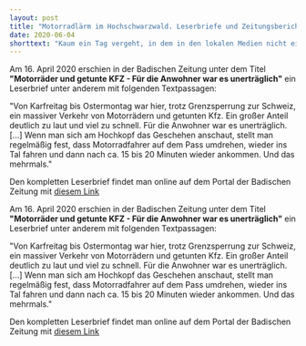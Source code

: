 ```yaml
---
layout: post
title: "Motorradlärm im Hochschwarzwald. Leserbriefe und Zeitungsberichte"
date: 2020-06-04
shorttext: "Kaum ein Tag vergeht, in dem in den lokalen Medien nicht ein Leserbrief oder Bericht über Motorradfahrer erscheint. Viel zu oft sind es Berichte über Tote oder Schwerverletzte, die auf den Rennstrecken rund um B 500, B 317 und B31 verunglücken. Und mindestens genauso oft gibt es redaktionelle Beiträge oder Leserbriefe, in dem Menschen über ihren verzweifelten Kampf gegen den Lärm berichten."
---
```


Am 16. April 2020 erschien in der Badischen Zeitung unter dem Titel <b>"Motorräder und getunte KFZ - Für die Anwohner war es unerträglich"</b> ein Leserbrief unter anderem mit folgenden Textpassagen: 

"Von Karfreitag bis Ostermontag war hier, trotz Grenzsperrung zur Schweiz, ein massiver Verkehr von Motorrädern und getunten Kfz. Ein großer Anteil deutlich zu laut und viel zu schnell. Für die Anwohner war es unerträglich. [...] Wenn man sich am Hochkopf das Geschehen anschaut, stellt man regelmäßig fest, dass Motorradfahrer auf dem Pass umdrehen, wieder ins Tal fahren und dann nach ca. 15 bis 20 Minuten wieder ankommen. Und das mehrmals."

 Den kompletten Leserbrief findet man online auf dem Portal der Badischen Zeitung mit  <span style="text-decoration: underline;">[diesem Link](https://www.badische-zeitung.de/leserbriefe-xmack7fqx--184823445.html)</span>
 
Am 16. April 2020 erschien in der Badischen Zeitung unter dem Titel <b>"Motorräder und getunte KFZ - Für die Anwohner war es unerträglich"</b> ein Leserbrief unter anderem mit folgenden Textpassagen: 

"Von Karfreitag bis Ostermontag war hier, trotz Grenzsperrung zur Schweiz, ein massiver Verkehr von Motorrädern und getunten Kfz. Ein großer Anteil deutlich zu laut und viel zu schnell. Für die Anwohner war es unerträglich. [...] Wenn man sich am Hochkopf das Geschehen anschaut, stellt man regelmäßig fest, dass Motorradfahrer auf dem Pass umdrehen, wieder ins Tal fahren und dann nach ca. 15 bis 20 Minuten wieder ankommen. Und das mehrmals."

 Den kompletten Leserbrief findet man online auf dem Portal der Badischen Zeitung mit  <span style="text-decoration: underline;">[diesem Link](https://www.badische-zeitung.de/leserbriefe-xmack7fqx--184823445.html)</span>
 